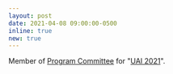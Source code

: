 ```yaml
---
layout: post
date: 2021-04-08 09:00:00-0500
inline: true
new: true
---
```


Member of <a href="https://www.auai.org/uai2021/program_committee">Program Committee</a> for "<u>UAI 2021</u>".